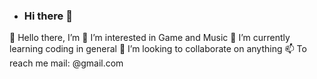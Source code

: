 - ### Hi there 👋

👋 Hello there, I’m
👀 I’m interested in Game and Music
🌱 I’m currently learning coding in general
💞️ I’m looking to collaborate on anything
📫 To reach me mail: @gmail.com

<!--
**gimme-a-job/gimme-a-job** is a ✨ _special_ ✨ repository because its `README.md` (this file) appears on your GitHub profile.

Here are some ideas to get you started:

- 🔭 I’m currently working on ...
- 🌱 I’m currently learning ...
- 👯 I’m looking to collaborate on ...
- 🤔 I’m looking for help with ...
- 💬 Ask me about ...
- 📫 How to reach me: ...
- 😄 Pronouns: ...
- ⚡ Fun fact: ...
-->
